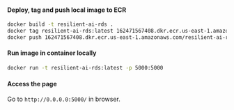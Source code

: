 
#### Deploy, tag and push local image to ECR

```sh
docker build -t resilient-ai-rds .
docker tag resilient-ai-rds:latest 162471567408.dkr.ecr.us-east-1.amazonaws.com/resilient-ai-rds:latest
docker push 162471567408.dkr.ecr.us-east-1.amazonaws.com/resilient-ai-rds:latest
```

#### Run image in container locally

```sh
docker run -t resilient-ai-rds:latest -p 5000:5000
```

#### Access the page

Go to `http://0.0.0.0:5000/` in browser.

